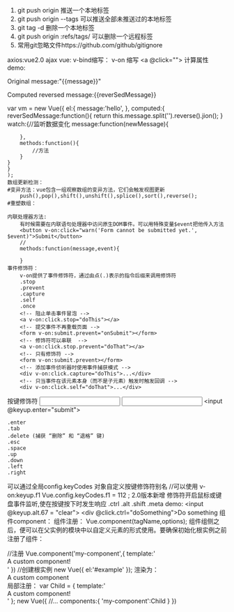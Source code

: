 1. git push origin <tagname> 推送一个本地标签
2. git push origin --tags 可以推送全部未推送过的本地标签
3. git tag -d <tagname> 删除一个本地标签
4. git push origin :refs/tags/<tagname> 可以删除一个远程标签
5. 常用git忽略文件https://github.com/github/gitignore

axios:vue2.0 ajax
vue:
v-bind缩写：
	<!--完整语法-->
	<a v-bind:href=""></a>
	<!--缩写语法-->
	<a :href=""></a>
	<!--完整语法-->
v-on 缩写
	<a v-on:click=""></a>
	<!--缩写语法-->
	<a @click=""></a>
计算属性
	demo:
	<div id="example">
		<div>Original message:"{{message}}"</div>
		<p>Computed reversed message:{{reverSedMessage}}</p>
	</div>
	var vm = new Vue({
		el:{
			message:'hello',
		},
		computed:{
			reverSedMessage:function(){
			return this.message.split('').reverse().jion();
		}
		watch:{//监听数据变化
			message:function(newMessage){

		},
		methods:function(){
			//方法
		}
	}
	}
	);
	数组更新检测：
	#变异方法：vue包含一组观察数组的变异方法，它们会触发视图更新
		push(),pop(),shift(),unshift(),splice(),sort(),reverse();
	#重塑数组：
		
	内联处理器方法:
		有时候需要在内联语句处理器中访问原生DOM事件。可以用特殊变量$event把他传入方法
		<button v-on:click="warn('Form cannot be submitted yet.', $event)">Submit</button>
		//
		methods:function(message,event){

		}
	事件修饰符：
		v-on提供了事件修饰符，通过由点(.)表示的指令后缀来调用修饰符
		.stop
		.prevent
		.capture
		.self
		.once
		<!-- 阻止单击事件冒泡 -->
		<a v-on:click.stop="doThis"></a>
		<!-- 提交事件不再重载页面 -->
		<form v-on:submit.prevent="onSubmit"></form>
		<!-- 修饰符可以串联  -->
		<a v-on:click.stop.prevent="doThat"></a>
		<!-- 只有修饰符 -->
		<form v-on:submit.prevent></form>
		<!-- 添加事件侦听器时使用事件捕获模式 -->
		<div v-on:click.capture="doThis">...</div>
		<!-- 只当事件在该元素本身（而不是子元素）触发时触发回调 -->
		<div v-on:click.self="doThat">...</div>
按键修饰符
	<!-- 只有在 keyCode 是 13 时调用 vm.submit() -->
	<input v-on:keyup.13="submit">
	<!-- 同上 -->
	<input v-on:keyup.enter="submit">
	<!-- 缩写语法 -->
	<input @keyup.enter="submit">

	.enter
	.tab
	.delete (捕获 “删除” 和 “退格” 键)
	.esc
	.space
	.up
	.down
	.left
	.right
可以通过全局config.keyCodes 对象自定义按键修饰符别名
//可以使用 v-on:keyup.f1 
Vue.config.keyCodes.f1 = 112 ;
2.0版本新增 修饰符开启鼠标或键盘事件监听,使在按键按下时发生响应
	.ctrl
	.alt 
	.shift
	.meta
demo:
	<!--ALT+C -->
	<input @keyup.alt.67 = "clear">
	<!--Ctrl+click-->
	<div @click.ctrl="doSomething">Do something</div>
组件component：
组件注册：
	Vue.component(tagName,options);
组件组侧之后，便可以在父实例的模块中以自定义元素<my-component></my-component>的形式使用。要确保初始化根实例之前注册了组件：

<div id="example">
	<my-component></my-component>
</div>
//注册
Vue.component('my-component',{
	template:'<div>A custom component!</div>'
})
//创建根实例
new Vue({
	el:'#example'
});
渲染为：
	<div id="example">
		<div> A custom component</div>
	</div>
局部注册：
var Child = {
	template:'<div>A custom component!</div>'
};
new Vue({
	//...
	components:{
		'my-component':Child
}	
})